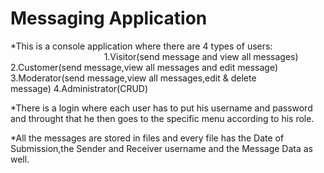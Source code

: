 # Messaging Application


*This is a console application where there are 4 types of users: <br/>&nbsp;&nbsp;&nbsp;&nbsp;&nbsp;&nbsp;&nbsp;&nbsp;&nbsp;&nbsp;&nbsp;&nbsp;&nbsp;&nbsp;&nbsp;&nbsp;&nbsp;&nbsp;&nbsp;&nbsp;&nbsp;&nbsp;&nbsp;&nbsp;&nbsp;&nbsp;&nbsp;&nbsp;&nbsp;&nbsp;&nbsp;&nbsp;&nbsp;&nbsp;&nbsp;&nbsp;&nbsp;
                                                                1.Visitor(send message and view all messages)
                                                                2.Customer(send message,view all messages and edit message)
                                                                3.Moderator(send message,view all messages,edit & delete        
                                                                                                                 message)
                                                                4.Administrator(CRUD)
                                                                
                                           
                                           
       
       
*There is a login where each user has to put his username and password and throught that he then goes to the specific menu according to his role.
       
       
*All the messages are stored in files and every file has the Date of Submission,the Sender and Receiver username and the Message Data as well.

